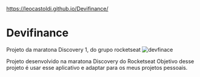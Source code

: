 https://leocastoldi.github.io/Devifinance/

# Devifinance
Projeto da maratona Discovery 1, do grupo rocketseat
![devfinace](https://user-images.githubusercontent.com/53437698/113299150-f23fff80-92d2-11eb-8a74-550c87e110c0.png)


Projeto desenvolvido na maratona Discovery do Rocketseat
Objetivo desse projeto é usar esse aplicativo e adaptar para os meus projetos pessoais.

